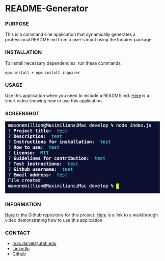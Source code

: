 # README-Generator

### PURPOSE
This is a command-line application that dynamically generates a professional README.md from a user's input using the Inquirer package.

### INSTALLATION
To install necessary dependencies, run these commands:
```
npm install + npm install inquirer
```
### USAGE
Use this application when you need to include a README.md.   [Here](https://drive.google.com/file/d/1uVSKajFOKh62oqJgqAZ6lnaHGjgzTZ2P/view?usp=sharing "Link to video showing how to use this app") is a short video showing how to use this application.

### SCREENSHOT
![project screenshot](develop/images/screenshot.png) 

### INFORMATION
[Here](https://github.com/maxonemillion/README-Generator "Link to github repository") is the Github repository for this project. [Here](https://drive.google.com/file/d/1uVSKajFOKh62oqJgqAZ6lnaHGjgzTZ2P/view?usp=sharing) is a link to a walkthrough video demonstrating how to use this application. 

### CONTACT
* max.daniel@utah.edu
* [LinkedIn](https://www.linkedin.com/in/maximilian-daniel1/ "Link to LinkedIn page")
* [Github](https://github.com/maxonemillion "Link to Github page")
